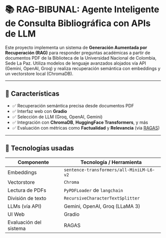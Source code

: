 # 📚 RAG-BIBUNAL: Agente Inteligente de Consulta Bibliográfica con APIs de LLM

Este proyecto implementa un sistema de **Generación Aumentada por Recuperación (RAG)** para responder preguntas académicas a partir de documentos PDF de la Biblioteca de la Universidad Nacional de Colombia, Sede La Paz. Utiliza modelos de lenguaje avanzados alojados vía API (Gemini, OpenAI, Groq) y realiza recuperación semántica con embeddings y un vectorstore local (ChromaDB).

---

## 🚀 Características

- ✅ Recuperación semántica precisa desde documentos PDF
- ✅ Interfaz web con **Gradio**
- ✅ Selección de LLM (Groq, OpenAI, Gemini)
- ✅ Integración con **ChromaDB**, **HuggingFace Transformers**, y más
- ✅ Evaluación con métricas como **Factualidad** y **Relevancia** (via [RAGAS](https://github.com/explodinggradients/ragas))

---

## 🧠 Tecnologías usadas

| Componente                  | Tecnología / Herramienta         |
|----------------------------|----------------------------------|
| Embeddings                 | `sentence-transformers/all-MiniLM-L6-v2` |
| Vectorstore                | `Chroma`                         |
| Lectura de PDFs            | `PyPDFLoader` de `langchain`     |
| División de texto          | `RecursiveCharacterTextSplitter`|
| LLMs (vía API)             | Gemini, OpenAI, Groq (LLaMA 3)   |
| UI Web                     | Gradio                           |
| Evaluación del sistema     | RAGAS                            |

